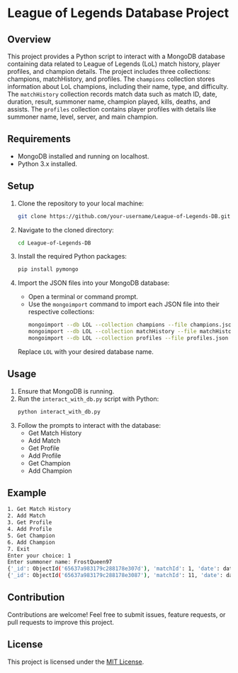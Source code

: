 
# League of Legends Database Project

## Overview
This project provides a Python script to interact with a MongoDB database containing data related to League of Legends (LoL) match history, player profiles, and champion details. The project includes three collections: champions, matchHistory, and profiles. The `champions` collection stores information about LoL champions, including their name, type, and difficulty. The `matchHistory` collection records match data such as match ID, date, duration, result, summoner name, champion played, kills, deaths, and assists. The `profiles` collection contains player profiles with details like summoner name, level, server, and main champion.

## Requirements
- MongoDB installed and running on localhost.
- Python 3.x installed.

## Setup
1. Clone the repository to your local machine:
   ```bash
   git clone https://github.com/your-username/League-of-Legends-DB.git
   ```
   
2. Navigate to the cloned directory:
   ```bash
   cd League-of-Legends-DB
   ```

3. Install the required Python packages:
   ```bash
   pip install pymongo
   ```

4. Import the JSON files into your MongoDB database:
   - Open a terminal or command prompt.
   - Use the `mongoimport` command to import each JSON file into their respective collections:
     ```bash
     mongoimport --db LOL --collection champions --file champions.json
     mongoimport --db LOL --collection matchHistory --file matchHistory.json
     mongoimport --db LOL --collection profiles --file profiles.json
     ```
   Replace `LOL` with your desired database name.

## Usage
1. Ensure that MongoDB is running.
2. Run the `interact_with_db.py` script with Python:
   ```bash
   python interact_with_db.py
   ```
3. Follow the prompts to interact with the database:
   - Get Match History
   - Add Match
   - Get Profile
   - Add Profile
   - Get Champion
   - Add Champion

## Example
```bash
1. Get Match History
2. Add Match
3. Get Profile
4. Add Profile
5. Get Champion
6. Add Champion
7. Exit
Enter your choice: 1
Enter summoner name: FrostQueen97
{'_id': ObjectId('65637a983179c288178e307d'), 'matchId': 1, 'date': datetime.datetime(2023, 11, 1, 0, 0), 'duration': '25:30', 'result': 'Victory', 'summonerName': 'FrostQueen97', 'champion': 'Ahri', 'kills': 10, 'deaths': 2, 'assists': 15, 'KillDeathPercent': 5.0}
{'_id': ObjectId('65637a983179c288178e3087'), 'matchId': 11, 'date': datetime.datetime(2023, 9, 28, 0, 0), 'duration': '27:20', 'result': 'Victory', 'summonerName': 'FrostQueen97', 'champion': 'Ahri', 'kills': 8, 'deaths': 1, 'assists': 10, 'KillDeathPercent': 8.0}
```

## Contribution
Contributions are welcome! Feel free to submit issues, feature requests, or pull requests to improve this project.

## License
This project is licensed under the [MIT License](LICENSE).
